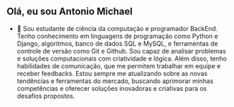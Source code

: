 ## Olá, eu sou Antonio Michael
- 🌱 Sou estudante de ciência da computação e programador BackEnd. Tenho conhecimento em linguagens de programação como Python e Django, algoritmos, banco de dados SQL e MySQL, e ferramentas de controle de versão como Git e Github. Sou capaz de analisar problemas e soluções computacionais com criatividade e lógica. Além disso, tenho habilidades de comunicação, que me permitem trabalhar em equipe e receber feedbacks. Estou sempre me atualizando sobre as novas tendências e ferramentas do mercado, buscando aprimorar minhas competências e oferecer soluções inovadoras e criativas para os desafios propostos.
##

<!--
<div align="center">
  <a href="https://github.com/maykonsilva2">
  <img height="150em" src="https://github-readme-stats.vercel.app/api?username=maykonsilva2&show_icons=true&theme=tokyonight&include_all_commits=true&count_private=true"/>
  <img height="150em" src="https://github-readme-stats.vercel.app/api/top-langs/?username=maykonsilva2&layout=compact&langs_count=7&theme=tokyonight"/>
</div>
  
##
 <div>
   <a href = "mailto:mayconvdl@hotmail.com"><img src="https://img.shields.io/badge/Microsoft_Outlook-0078D4?style=for-the-badge&logo=microsoft-outlook&logoColor=white" target="_blank"></a>
  <a href="https://www.linkedin.com/in/antonio-michael-dev/" target="_blank"><img src="https://img.shields.io/badge/-LinkedIn-%230077B5?style=for-the-badge&logo=linkedin&logoColor=white" target="_blank"></a>
 </div>
 -->
<!---
maykonsilva2/maykonsilva2 is a ✨ special ✨ repository because its `README.md` (this file) appears on your GitHub profile.
You can click the Preview link to take a look at your changes.
--->
